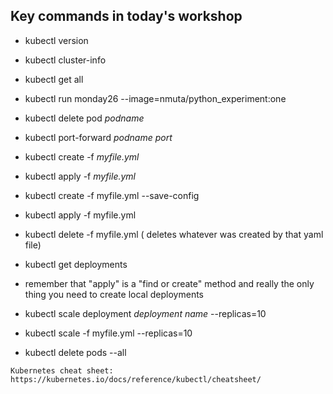 ## Key commands in today's workshop


- kubectl version

- kubectl cluster-info

- kubectl get all 

- kubectl run monday26 --image=nmuta/python_experiment:one 

- kubectl delete pod *podname*

- kubectl port-forward *podname* *port*

- kubectl create -f *myfile.yml*

- kubectl apply -f *myfile.yml*

- kubectl create -f myfile.yml --save-config

- kubectl apply -f myfile.yml

- kubectl delete  -f myfile.yml ( deletes whatever was created by that yaml file)

- kubectl get deployments


* remember that "apply" is a "find or create" method and really the only thing you need to create local deployments 

- kubectl scale deployment *deployment name* --replicas=10

- kubectl scale -f myfile.yml --replicas=10

- kubectl delete pods --all






```
Kubernetes cheat sheet: 
https://kubernetes.io/docs/reference/kubectl/cheatsheet/
```







 






